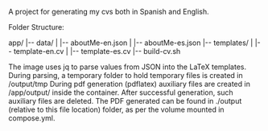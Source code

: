 A project for generating my cvs both in Spanish and English.

Folder Structure:


app/
|-- data/
|   |-- aboutMe-en.json
|   |-- aboutMe-es.json
|-- templates/
|   |-- template-en.cv
|   |-- template-es.cv
|-- build-cv.sh



The image uses jq to parse values from JSON into the LaTeX templates.
During parsing, a temporary folder to hold temporary files is created in /output/tmp
During pdf generation (pdflatex) auxiliary files are created in /app/output/ inside the container.
After successful generation, such auxiliary files are deleted.
The PDF generated can be found in ./output (relative to this file location) folder, as per the volume mounted in compose.yml.
